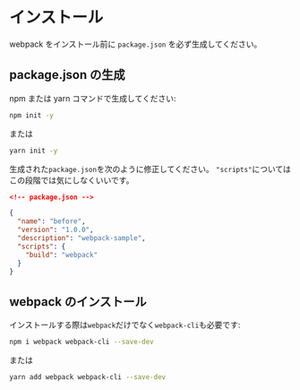 # インストール

webpack をインストール前に `package.json` を必ず生成してください。

## package.json の生成

npm または yarn コマンドで生成してください:

```bash
npm init -y
```

または

```bash
yarn init -y
```

生成された`package.json`を次のように修正してください。
`"scripts"`についてはこの段階では気にしなくいいです。

```json
<!-- package.json -->

{
  "name": "before",
  "version": "1.0.0",
  "description": "webpack-sample",
  "scripts": {
    "build": "webpack"
  }
}

```

## webpack のインストール

インストールする際は`webpack`だけでなく`webpack-cli`も必要です:

```bash
npm i webpack webpack-cli --save-dev
```

または

```bash
yarn add webpack webpack-cli --save-dev
```
